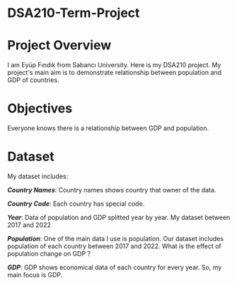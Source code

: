 # DSA210-Term-Project
# Project Overview
I am Eyüp Fındık from Sabancı University. Here is my DSA210 project. My project's main aim is to demonstrate relationship between population and GDP of countries. 


# Objectives
Everyone knows there is a relationship between GDP and population. 

# Dataset
My dataset includes:

***Country Names***: Country names shows country that owner of the data.

***Country Code***: Each country has special code.

***Year***: Data of population and GDP splitted year by year. My dataset between 2017 and 2022

***Population***: One of the main data I use is population. Our dataset includes population of each country between 2017 and 2022. What is the effect of population change on GDP ?

***GDP***: GDP shows economical data of each country for every year. So, my main focus is GDP. 
